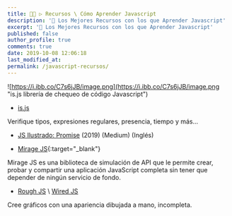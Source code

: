 ```yaml
---
title: 👨‍🚀 ▷ Recursos \ Cómo Aprender Javascript
description: '🔨 Los Mejores Recursos con los que Aprender Javascript'
excerpt: '🔨 Los Mejores Recursos con los que Aprender Javascript'
published: false
author_profile: true
comments: true
date: 2019-10-08 12:06:18
last_modified_at: 
permalink: /javascript-recursos/
---
```


![https://i.ibb.co/C7s6jJB/image.png](https://i.ibb.co/C7s6jJB/image.png "is.js librería de chequeo de código Javascript")

* [is.js](https://is.js.org/)

Verifique tipos, expresiones regulares, presencia, tiempo y más...

* [JS Ilustrado: Promise](https://medium.com/front-end-weekly/js-illustrated-promises-c87efb8d27a9) (2019) (Medium) (Inglés)

* [Mirage JS](https://miragejs.com/){:target="_blank"}

Mirage JS es una biblioteca de simulación de API que le permite crear, probar y compartir una aplicación JavaScript completa sin tener que depender de ningún servicio de fondo.

* [Rough JS](https://roughjs.com/posts/release-4.0/) \ [Wired JS](https://wiredjs.com/)

Cree gráficos con una apariencia dibujada a mano, incompleta.